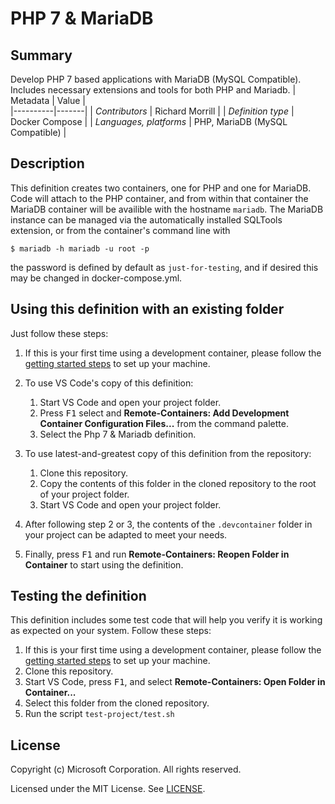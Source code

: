 # PHP 7 & MariaDB

## Summary

Develop PHP 7 based applications with MariaDB (MySQL Compatible).  Includes necessary extensions and tools for both PHP and Mariadb.
| Metadata | Value |  
|----------|-------|
| *Contributors* | Richard Morrill |
| *Definition type* | Docker Compose |
| *Languages, platforms* | PHP, MariaDB (MySQL Compatible) |

## Description

This definition creates two containers, one for PHP and one for MariaDB.  Code will attach to the PHP container, and from within that container the
MariaDB container will be availible with the hostname `mariadb`.  The MariaDB instance can be managed via the automatically installed SQLTools extension,
or from the container's command line with

```$ mariadb -h mariadb -u root -p```

the password is defined by default as `just-for-testing`, and if desired this may be changed in docker-compose.yml.

## Using this definition with an existing folder

Just follow these steps:

1. If this is your first time using a development container, please follow the [getting started steps](https://aka.ms/vscode-remote/containers/getting-started) to set up your machine.

2. To use VS Code's copy of this definition:
   1. Start VS Code and open your project folder.
   2. Press <kbd>F1</kbd> select and **Remote-Containers: Add Development Container Configuration Files...** from the command palette.
   3. Select the Php 7 & Mariadb definition.

3. To use latest-and-greatest copy of this definition from the repository:
   1. Clone this repository.
   2. Copy the contents of this folder in the cloned repository to the root of your project folder.
   3. Start VS Code and open your project folder.

4. After following step 2 or 3, the contents of the `.devcontainer` folder in your project can be adapted to meet your needs.

5. Finally, press <kbd>F1</kbd> and run **Remote-Containers: Reopen Folder in Container** to start using the definition.

## Testing the definition

This definition includes some test code that will help you verify it is working as expected on your system. Follow these steps:

1. If this is your first time using a development container, please follow the [getting started steps](https://aka.ms/vscode-remote/containers/getting-started) to set up your machine.
2. Clone this repository.
3. Start VS Code, press <kbd>F1</kbd>, and select **Remote-Containers: Open Folder in Container...**
4. Select this folder from the cloned repository.
5. Run the script `test-project/test.sh`


## License

Copyright (c) Microsoft Corporation. All rights reserved.

Licensed under the MIT License. See [LICENSE](https://github.com/Microsoft/vscode-dev-containers/blob/master/LICENSE).